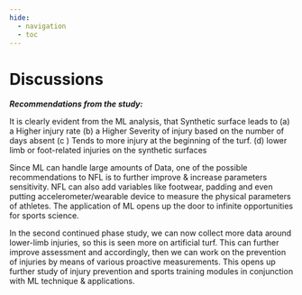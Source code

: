 ```yaml
---
hide:
  - navigation
  - toc
---
```


# Discussions

***Recommendations from the study:***

It is clearly evident from the ML analysis, that Synthetic surface leads to (a) a Higher injury rate (b) a Higher Severity of injury based on the number of days absent (c ) Tends to more injury at the beginning of the turf. (d) lower limb or foot-related injuries on the synthetic surfaces 
 
Since ML can handle large amounts of Data, one of the possible recommendations to NFL is to further improve & increase parameters sensitivity. NFL can also add variables like footwear, padding and even putting accelerometer/wearable device to measure the physical parameters of athletes. The application of ML opens up the door to infinite opportunities for sports science.    
 
In the second continued phase study, we can now collect more data around lower-limb injuries, so this is seen more on artificial turf. This can further improve assessment and accordingly, then we can work on the prevention of injuries by means of various proactive measurements. This opens up further study of injury prevention and sports training modules in conjunction with ML technique & applications. 

